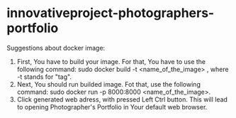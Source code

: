 # innovativeproject-photographers-portfolio

Suggestions about docker image:
1. First, You have to build your image. For that, You have to use the following command: sudo docker build -t <name_of_the_image> , where -t stands for "tag".
2. Next, You should run builded image. Fot that, use the following command:
sudo docker run -p 8000:8000 <name_of_the_image>.
3. Click generated web adress, with pressed Left Ctrl button. This will lead to opening Photographer's Portfolio in Your default web browser.